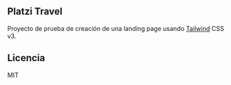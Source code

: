 ## Platzi Travel
Proyecto de prueba de creación de una landing page usando [Tailwind](https://tailwindcss.com) CSS v3.

## Licencia
MIT
